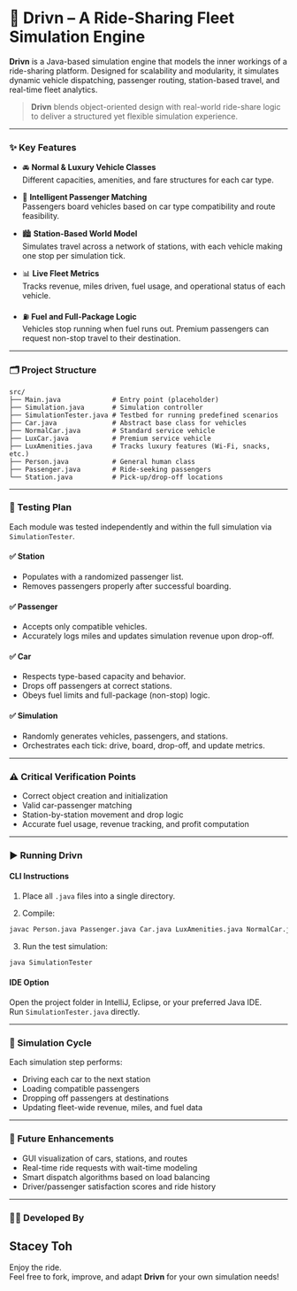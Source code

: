 # 🚗 Drivn – A Ride-Sharing Fleet Simulation Engine

**Drivn** is a Java-based simulation engine that models the inner workings of a ride-sharing platform. Designed for scalability and modularity, it simulates dynamic vehicle dispatching, passenger routing, station-based travel, and real-time fleet analytics.

> **Drivn** blends object-oriented design with real-world ride-share logic to deliver a structured yet flexible simulation experience.

---

### ✨ Key Features

- 🚘 **Normal & Luxury Vehicle Classes**  
  Different capacities, amenities, and fare structures for each car type.

- 🧍 **Intelligent Passenger Matching**  
  Passengers board vehicles based on car type compatibility and route feasibility.

- 🏙️ **Station-Based World Model**  
  Simulates travel across a network of stations, with each vehicle making one stop per simulation tick.

- 📊 **Live Fleet Metrics**  
  Tracks revenue, miles driven, fuel usage, and operational status of each vehicle.

- ⛽ **Fuel and Full-Package Logic**  
  Vehicles stop running when fuel runs out. Premium passengers can request non-stop travel to their destination.

---

### 🗂️ Project Structure

```
src/
├── Main.java             # Entry point (placeholder)
├── Simulation.java       # Simulation controller
├── SimulationTester.java # Testbed for running predefined scenarios
├── Car.java              # Abstract base class for vehicles
├── NormalCar.java        # Standard service vehicle
├── LuxCar.java           # Premium service vehicle
├── LuxAmenities.java     # Tracks luxury features (Wi-Fi, snacks, etc.)
├── Person.java           # General human class
├── Passenger.java        # Ride-seeking passengers
└── Station.java          # Pick-up/drop-off locations
```

---

### 🧪 Testing Plan

Each module was tested independently and within the full simulation via `SimulationTester`.

#### ✅ Station
- Populates with a randomized passenger list.
- Removes passengers properly after successful boarding.

#### ✅ Passenger
- Accepts only compatible vehicles.
- Accurately logs miles and updates simulation revenue upon drop-off.

#### ✅ Car
- Respects type-based capacity and behavior.
- Drops off passengers at correct stations.
- Obeys fuel limits and full-package (non-stop) logic.

#### ✅ Simulation
- Randomly generates vehicles, passengers, and stations.
- Orchestrates each tick: drive, board, drop-off, and update metrics.

---

### ⚠️ Critical Verification Points

- Correct object creation and initialization
- Valid car-passenger matching
- Station-by-station movement and drop logic
- Accurate fuel usage, revenue tracking, and profit computation

---

### ▶️ Running Drivn

#### CLI Instructions

1. Place all `.java` files into a single directory.

2. Compile:
```bash
javac Person.java Passenger.java Car.java LuxAmenities.java NormalCar.java LuxCar.java Station.java Simulation.java SimulationTester.java
```

3. Run the test simulation:
```bash
java SimulationTester
```

#### IDE Option

Open the project folder in IntelliJ, Eclipse, or your preferred Java IDE.  
Run `SimulationTester.java` directly.

---

### 🔁 Simulation Cycle

Each simulation step performs:
- Driving each car to the next station
- Loading compatible passengers
- Dropping off passengers at destinations
- Updating fleet-wide revenue, miles, and fuel data

---

### 🚀 Future Enhancements

- GUI visualization of cars, stations, and routes
- Real-time ride requests with wait-time modeling
- Smart dispatch algorithms based on load balancing
- Driver/passenger satisfaction scores and ride history

---

### 👩‍💻 Developed By

**Stacey Toh**  
---

Enjoy the ride.  
Feel free to fork, improve, and adapt **Drivn** for your own simulation needs!
